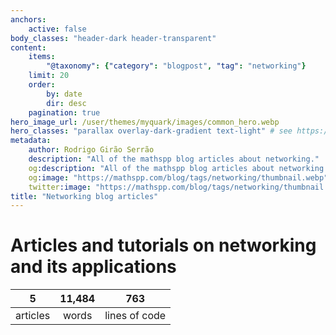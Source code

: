 ```yaml
---
anchors:
    active: false
body_classes: "header-dark header-transparent"
content:
    items:
        "@taxonomy": {"category": "blogpost", "tag": "networking"}
    limit: 20
    order:
        by: date
        dir: desc
    pagination: true
hero_image_url: /user/themes/myquark/images/common_hero.webp
hero_classes: "parallax overlay-dark-gradient text-light" # see https://demo.getgrav.org/blog-skeleton/blog/hero-classes
metadata:
    author: Rodrigo Girão Serrão
    description: "All of the mathspp blog articles about networking."
    og:description: "All of the mathspp blog articles about networking."
    og:image: "https://mathspp.com/blog/tags/networking/thumbnail.webp"
    twitter:image: "https://mathspp.com/blog/tags/networking/thumbnail.webp"
title: "Networking blog articles"
---
```



# Articles and tutorials on networking and its applications


<table class="stats-table">
    <thead>
        <tr>
            <th style="text-align: center;">5</th>
            <th style="text-align: center;">11,484</th>
            <th style="text-align: center;">763</th>
        </tr>
    </thead>
    <tbody>
        <tr>
            <td style="text-align: center;">articles</td>
            <td style="text-align: center;">words</td>
            <td style="text-align: center;">lines of code</td>
        </tr>
    </tbody>
</table>